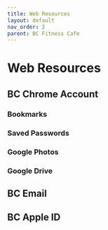 ```yaml
---
title: Web Resources
layout: default
nav_order: 2
parent: BC Fitness Cafe
---
```

# Web Resources
## BC Chrome Account
### Bookmarks
### Saved Passwords
### Google Photos
### Google Drive
## BC Email
## BC Apple ID